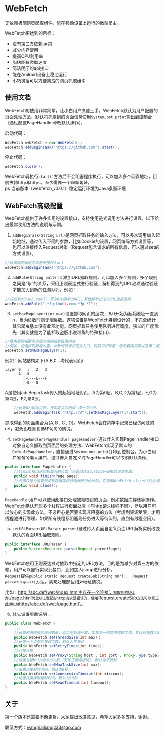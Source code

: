 WebFetch
==========
无依赖极简网页爬取组件，能在移动设备上运行的微型爬虫。  

WebFetch要达到的目标：  

* 没有第三方依赖jar包
* 减少内存使用
* 提高CPU利用率
* 加快网络爬取速度
* 简洁明了的api接口
* 能在Android设备上稳定运行
* 小巧灵活可以方便集成的网页抓取组件

使用文档
---------
WebFetch的使用非常简单，让小白用户快速上手，WebFetch默认为用户配置的页面处理方法，默认将抓取到的页面信息使用`System.out.print`输出到控制台（通过配置PageHandler修改默认操作）。   

启动代码：

```java
WebFetch webFetch = new WebFetch();
webFetch.addBeginTask("https://github.com").start();
```

停止代码：

```java
webFetch.close();
```

WebFetch再执行`start()`方法后不会阻塞程序执行，可以加入多个网页地址，目前支持http与https，至少需要一个起始地址。  
ps 当前版本（webfetch_v0.0.1）稳定运行环境为Java桌面环境
    
    
WebFetch高级配置
--------
WebFetch提供了许多实用的设置接口，支持使用链式调用方法进行设置。以下给出最常使用方法的说明与示例。  

1. `addBeginTask(String url)`是网页抓取任务的输入方法，可以多次调用加入起始地址，通过传入不同的参数，比如Cookie的设置，网页编码方式设置等，也可以直接传入Request对象（Request包含请求的所有信息，可以通过set的方式设置）。  
```java
//最简单的调用方式是直接传入url
webFetch.addBeginTask("https://github.com");
```

2. `addRule(String pattern)`添加URL抓取规则，可以加入多个规则，多个规则之间是“与”的关系，采用正则表达式进行验证，解析得到的URL必须通过验证才能加入到新的任务队列。例如：    
```java
//只抓取github.com下，带有p关键字的URL，其他解析出来的URL直接丢弃
webFetch.addRule(".*?github\.com.*?p.*?");
```

3. `setMaxPageLayer(int max)`设置抓取网页的层次，从0开始为起始地址一直到n，当为负数时则无限层数。这项设置是WebFetch特别设计的，不完全统计其它爬虫基本没有此项功能。网页抓取任务使用队列进行调度，狭义的广度优先（其实就是为了能抓取盗版小说准备的特殊接口）。
```java
//使用层的设置可以很方便的抓取目录内容
//例如，设置抓取两层内容，以新闻目录页面为入口，则其只抓取第一层的新闻目录以及第二层页面的新闻内容，避免写复杂的规则
webFetch.setMaxPageLayer(1);
```
例如：网站结构如下(A,B,C...均代表网页)  

```
layer 0   1   2   3
      A---B  
        |-C---E---F  
        |-D---G
```
A是使用addBeginTask传入的起始地址网页，A为第0层，B,C,D为第1层，E,G为第2层，F为第3层。
```java
	//设置A为起始页面，搜索层次为两层（第一层为0）
	webFetch.addBeginTask("http://A").setMaxPageLayer(1).start();
```
抓取得到的页面集合为{A, B , C , D}。WebFetch会在内存中记录已经访问过的url，避免出现重复循环访问的情况。

4. `setPageHandler(PageHandler pageHandler)`通过传入实现PageHandler接口对象自定义抓取到页面后的处理方法。WebFetch实现了默认的`DefaultPageHandler`，直接通过`System.out.print`打印到控制台，为小白用户准备的懒人接口，通过传入自定义的PageHandler可以取消默认操作。
```java
public interface PageHandler {
	//finish接口返回抓取到的页面（只返回StatusCode=200的请求页面）
	public void finish(Page page);
	//此借口是为需要使用到数据库进行存储进行设计的，在调用WebFetch.close()后会调用此接口
	public void close();
}
```
`PageHandler`用户可以使用此接口处理被抓取到的页面，例如数据库存储等操作。WebFetch默认开启多个线程进行页面处理（与http请求线程不同），所以用户可以放心的实现此方法，不必担心是否要实现非阻塞的方法（考虑到资源受限，才用线程池进行管理，如果所有线程都阻塞则任务进入等待队列，直到有线程空闲）。

5. `setURLParser(URLParser parser)`通过传入页面自定义页面URL解析实例改变默认的页面URL抽取规则。
```java
public interface URLParser {
	public Vector<Request> parse(Request parentPage); 
}
```
WebFetch使用正则表达式对抽取<a>中指定的URL方法，目的是为减少对第三方的依赖，用户可以自行实现此接口，比如加入jsoup进行分析。  
`Request`提供`public static Request createSub(String mUrl ,  Request parentRequest)`方法，实现处理那些相对地址情况。  

比如：http://abc.def/web/index.html中存在一个连接`<a href="./page.html">`，抓取到的URL为`./page.html`而此URL发起的http请求是错误的，使用`Request.createSub`方法可以修正此URL为`http://abc.def/web/page.html`。  

6. 其它设置项目说明：  
```java
public class WebFetch {
	...
	//设置网络爬虫的线程数量，与页面处理分离，实现专一的网络爬取工作，默认线程数为5
	public WebFetch setThreadSize(int max)；
	//设置一个页面的重试次数，默认为不重试
	public WebFetch setRetryTimes(int times);
	//代理设置
	public WebFetch setProxy(String host , int port , Proxy.Type type);
	//设置发起http请求的次数（无论正确与错误），默认为不限制
	public WebFetch setMaxTaskSize(int max);
	//设置连接超时时间，默认为8秒
	public WebFetch setConnectionTimeout(int timeout);
	//设置页面读取超时时间，默认为10秒
	public WebFetch setReadTimeout(int timeout);
}
```

关于
----
第一个版本还需要不断更新，大家提出改进意见，希望大家多多支持，谢谢。  

联系方式：wanghailiang333@qq.com


